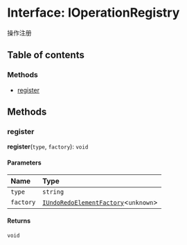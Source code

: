 # Interface: IOperationRegistry

操作注册

## Table of contents

### Methods

* [register](/en/auto-docs/history/interfaces/IOperationRegistry.md#register)

## Methods

### register

**register**(`type`, `factory`): `void`

#### Parameters

| Name | Type |
| :------ | :------ |
| `type` | `string` |
| `factory` | [`IUndoRedoElementFactory`](/en/auto-docs/history/types/IUndoRedoElementFactory.md)<`unknown`> |

#### Returns

`void`
